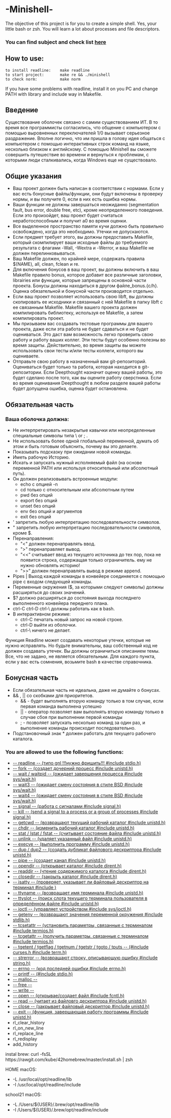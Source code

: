 <h1>-Minishell-</h1>

<p>The objective of this project is for you to create a simple shell. Yes, your little bash or zsh. You will learn a lot about processes and file descriptors.</p>

### **You can find subject and check list [here](./docs)**

## How to use: ##
```
to install readline:	make readline
to start project:		make re && ./minishell
to check norm:			make norm
```
If you have some problems with readline, install it on you PC and change PATH with library and include way in Makefile.

<h2>Введение</h2>

<p>Существование оболочек связано с самим существованием ИТ. В то время все программисты согласились, что общение с компьютером с помощью выровненных переключателей 1/0 вызывает серьезное раздражение. Вполне логично, что им пришла в голову идея общаться с компьютером с помощью интерактивных строк команд на языке, несколько близком к английскому. С помощью Minishell вы сможете совершить путешествие во времени и вернуться к проблемам, с которыми люди сталкивались, когда Windows еще не существовало.</p>


<h2>Общие указания</h2>
<ul>
	<li>Ваш проект должен быть написан в соответствии с нормами.  Если у вас есть бонусные файлы/функции, они будут включены в проверку нормы, и вы получите 0, если в них есть ошибка нормы.</li>
	<li>Ваши функции не должны завершаться неожиданно (segmentation fault, bus error, double free, etc), кроме неопределенного поведения.  Если это произойдет, ваш проект будет считаться неработоспособным и получит a0 во время оценки.</li>
	<li>Все выделенное пространство памяти кучи должно быть правильно освобождено, когда это необходимо. Утечки не допускаются.</li>
	<li>Если предмет требует этого, вы должны предоставить Makefile, который скомпилирует ваши исходные файлы до требуемого результата с флагами -Wall, -Wextra и -Werror, и ваш Makefile не должен перелинковываться.</li>
	<li>Ваш Makefile должен, по крайней мере, содержать правила $(NAME), all, clean, fclean и re.</li>
	<li>Для включения бонусов в ваш проект, вы должны включить в ваш Makefile правило bonus, которое добавит все различные заголовки, librairies или функции, которые запрещены в основной части проекта. Бонусы должны находиться в другом файле_bonus.{c/h}. Оценка обязательной и бонусной части производится отдельно.</li>
	<li>Если ваш проект позволяет использовать свою libft, вы должны скопировать ее исходники и связанный с ней Makefile в папку libft с ее связанным Makefile. Makefile вашего проекта должен компилировать библиотеку, используя ее Makefile, а затем компилировать проект.</li>
	<li>Мы призываем вас создавать тестовые программы для вашего проекта, даже если эта работа не будет сдаваться и не будет оцениваться. Это даст вам возможность легко проверить свою работу и работу ваших коллег. Эти тесты будут особенно полезны во время защиты. Действительно, во время защиты вы можете использовать свои тесты и/или тесты коллеги, которого вы оцениваете.</li>
	<li>Отправьте свою работу в назначенный вам git-репозиторий. Оцениваться будет только та работа, которая находится в git-репозитории. Если Deepthought назначит оценку вашей работы, это будет сделано после того, как вы оцените работу сверстника. Если во время оценивания Deepthought в любом разделе вашей работы будет допущена ошибка, оценка будет остановлена.</li>
</ul>

<h2>Обязательная часть</h2>

<h3>Ваша оболочка должна:</h3>
<ul>
	<li>Не интерпретировать незакрытые кавычки или неопределенные специальные символы типа \ or ; .</li>
	<li>Не использовать более одной глобальной переменной, думать об этом и быть готовым объяснить, почему вы это делаете.</li>
	<li>Показывать подсказку при ожидании новой команды.</li>
	<li>Иметь рабочую Историю.</li>
	<li>Искать и запускать нужный исполняемый файл (на основе переменной PATH или используя относительный или абсолютный путь).</li>
	<li>Он должен реализовывать встроенные модули:
	<ul>
		<li>echo с опцией -n</li>
		<li>cd только с относительным или абсолютным путем</li>
		<li>pwd без опций</li>
		<li>export без опций</li>
		<li>unset без опций</li>
		<li>env без опций и аргументов</li>
		<li>exit без опций</li>
	</ul>
	</li>
	<li>' запретить любую интерпретацию последовательности символов.</li>
	<li>" запретить любую интерпретацию последовательности символов, кроме $.</li>
	<li>Перенаправления:
	<ul>
		<li>"<" должен перенаправлять ввод.</li>
		<li>">" перенаправляет вывод.</li>
		<li>"<<" считывает ввод из текущего источника до тех пор, пока не появится строка, содержащая только ограничитель. ему не нужно обновлять историю!</li>
		<li>">>" должен перенаправлять вывод в режиме append.</li>
	</ul>
	</li>
	<li>Pipes | Выход каждой команды в конвейере соединяется с помощью pipe с входом следующей команды.</li>
	<li>Переменные окружения ($, за которыми следуют символы) должны расширяться до своих значений.</li>
	<li>$? должно расширяться до состояния выхода последнего выполненного конвейера переднего плана.</li>
	<li>ctrl-C ctrl-D ctrl-\ должны работать как в bash.</li>
	<li>В интерактивном режиме:
	<ul>
		<li>ctrl-C печатать новый запрос на новой строке.</li>
		<li>ctrl-D выйти из оболочки.</li>
		<li>ctrl-\ ничего не делает.</li>
	</ul>
	</li>
</ul>
<p>Функция Readline может создавать некоторые утечки, которые не нужно исправлять. Но будьте внимательны, ваш собственный код не должен создавать утечек. Вы должны ограничиться описанием темы. Все, что не задано, не является обязательным. Для каждого пункта, если у вас есть сомнения, возьмите bash в качестве справочника.</p>

<h2>Бонусная часть</h2>
<ul>
    <li>Если обязательная часть не идеальна, даже не думайте о бонусах.</li>
    <li>&& , || со скобками для приоритетов.
	<ul>
		<li>&& - будет выполнять вторую команду только в том случае, если первая команда выполнена успешно</li>
		<li>|| - оператор позволяет вам выполнять вторую команду только в случае сбоя при выполнении первой команды</li>
		<li>; - позволяет запускать несколько команд за один раз, и выполнение команды происходит последовательно.</li>
	</ul>
	</li>
    <li>Подстановочный знак * должен работать для текущего рабочего каталога.</li>
</ul>

<h3>You are allowed to use the following functions:</h3>

<ul>
	<li><a href="http://manpages.org/readline/3">-- readline -- (типо gnl !!!нужно фришить!!! #include stdio.h)</a></li>
	<li><a href="http://ru.manpages.org/fork/2">-- fork -- (создает дочерний процесс #include unistd.h)</a></li>
	<li><a href="http://ru.manpages.org/waitpid/2">-- wait / waitpid -- (ожидает завершения процесса  #include sys/wait.h)</a></li>
	<li><a href="http://ru.manpages.org/wait3/2">-- wait3 -- (ожидает смену состояния в стиле BSD #include sys/wait.h)</a></li>
	<li><a href="http://ru.manpages.org/wait4/2">-- wait4 -- (ожидает смену состояния в стиле BSD #include sys/wait.h)</a></li>
	<li><a href="http://ru.manpages.org/signal/2">-- signal -- (работа с сигналами #include signal.h)</a></li>
	<li><a href="https://www.opennet.ru/man.shtml?topic=kill&category=3&russian=5">-- kill -- (send a signal to a process or a group of processes #include signal.h)</a></li>
	<li><a href="http://ru.manpages.org/getcwd/3">-- getcwd -- (возвращают текущий рабочий каталог #include unistd.h)</a></li>
	<li><a href="http://ru.manpages.org/chdir/2">-- chdir -- (изменить рабочий каталог #include unistd.h)</a></li>
	<li><a href="http://ru.manpages.org/stat/2">-- stat / lstat / fstat -- (считывает состояние файла #include unistd.h)</a></li>
	<li><a href="https://www.opennet.ru/man.shtml?topic=unlink&russian=0&category=&submit=%F0%CF%CB%C1%DA%C1%D4%D8+man">-- unlink -- (удаляет указанный файл #include unistd.h)</a></li>
	<li><a href="https://www.opennet.ru/man.shtml?topic=execve&russian=0&category=&submit=%F0%CF%CB%C1%DA%C1%D4%D8+man">-- execve -- (выполнить программу #include unistd.h)</a></li>
	<li><a href="https://www.opennet.ru/man.shtml?topic=dup&russian=0&category=&submit=%F0%CF%CB%C1%DA%C1%D4%D8+man">-- dup / dup2 -- (создать дубликат файлового дескриптора #include unistd.h)</a></li>
	<li><a href="https://www.opennet.ru/man.shtml?topic=pipe&category=2&russian=0">-- pipe -- (создает канал #include unistd.h)</a></li>
	<li><a href="http://ru.manpages.org/opendir/3">-- opendir -- (открывает каталог #include dirent.h)</a></li>
	<li><a href="http://ru.manpages.org/readdir/3">-- readdir -- (чтение содержимого каталога #include dirent.h)</a></li>
	<li><a href="http://ru.manpages.org/closedir/3">-- closedir -- (закрыть каталог #include dirent.h)</a></li>
	<li><a href="http://ru.manpages.org/isatty/3">-- isatty -- (проверяет, указывает ли файловый дескриптор на терминал #include <unistd.h>)</a></li>
	<li><a href="http://ru.manpages.org/ttyname/3">-- ttyname -- (возвращает имя терминала #include unistd.h)</a></li>
	<li><a href="http://ru.manpages.org/ttyslot/3">-- ttyslot -- (поиск слота текущего терминала пользователя в определённом файле #include unistd.h)</a></li>
	<li><a href="http://ru.manpages.org/ioctl/2">-- ioctl -- (управляет устройством  #include sys/ioctl.h)</a></li>
	<li><a href="http://ru.manpages.org/getenv/3">-- getenv -- (возвращают значения переменной окружения #include stdlib.h)</a></li>
	<li><a href="http://manpages.org/tcsetattr#synopsis">-- tcsetattr -- (установить параметры, связанные с терминалом  #include termios.h)</a></li>
	<li><a href="http://manpages.org/tcgetattr">-- tcgetattr -- (получить параметры, связанные с терминалом #include termios.h)</a></li>
	<li><a href="http://manpages.org/tgetflag/3">-- tgetent / tgetflag / tgetnum / tgetstr / tgoto / tputs -- (#include curses.h #include term.h)</a></li>
	<li><a href="https://www.opennet.ru/man.shtml?topic=strerror&russian=0&category=&submit=%F0%CF%CB%C1%DA%C1%D4%D8+man">-- strerror -- (возвращают строку, описывающую ошибку #include string.h)</a></li>
	<li><a href="http://ru.manpages.org/errno/3">-- errno -- (код последней ошибки #include errno.h)</a></li>
	<li><a href="https://www.opennet.ru/man.shtml?topic=printf&russian=0&category=&submit=%F0%CF%CB%C1%DA%C1%D4%D8+man">-- printf -- (#include stdio.h)</a></li>
	<li><a href="https://www.opennet.ru/man.shtml?topic=malloc&russian=0&category=&submit=%F0%CF%CB%C1%DA%C1%D4%D8+man">-- malloc --</a></li>
	<li><a href="http://www.c-cpp.ru/content/free">-- free --</a></li>
	<li><a href="https://www.opennet.ru/man.shtml?topic=write&russian=0&category=&submit=%F0%CF%CB%C1%DA%C1%D4%D8+man">-- write --</a></li>
	<li><a href="http://ru.manpages.org/open/2">-- open -- (открывае/создает файл  #include fcntl.h)</a></li>
	<li><a href="http://ru.manpages.org/read/2">-- read -- (читает из файловго дескриптора #include unistd.h)</a></li>
	<li><a href="http://ru.manpages.org/close/2">-- close -- (закрывает файловый дескриптор #include unistd.h)</a></li>
	<li><a href="https://www.opennet.ru/man.shtml?topic=exit&russian=0&category=&submit=%F0%CF%CB%C1%DA%C1%D4%D8+man">-- exit -- (функция, завершающая работу программы #include unistd.h)</a></li>
	<li>rl_clear_history</li>
	<li>rl_on_new_line</li>
	<li>rl_replace_line</li>
	<li>rl_redisplay</li>
	<li>add_history</li>
</ul>

<p>instal brew: curl -fsSL https://rawgit.com/kube/42homebrew/master/install.sh | zsh</p>

<p>HOME macOS:</p>
<ul>
    <li>-L /usr/local/opt/readline/lib</li>
    <li>-I /usr/local/opt/readline/include</li>
</ul>

<p>school21 macOS:</p>
<ul>
    <li>-L /Users/${USER}/.brew/opt/readline/lib</li>
    <li>-I /Users/${USER}/.brew/opt/readline/include</li>
</ul>
